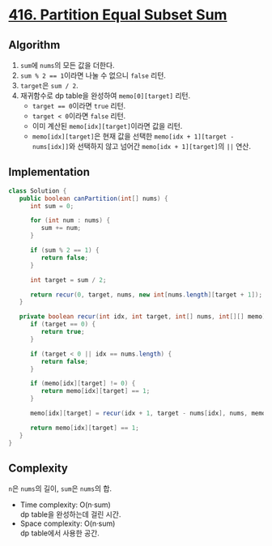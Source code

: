 # [416. Partition Equal Subset Sum](https://leetcode.com/problems/partition-equal-subset-sum/description/)

## Algorithm
1. `sum`에 `nums`의 모든 값을 더한다.
2. `sum % 2 == 1`이라면 나눌 수 없으니 `false` 리턴.
3. `target`은 `sum / 2`.
4. 재귀함수로 dp table을 완성하여 `memo[0][target]` 리턴.
   - `target == 0`이라면 `true` 리턴.
   - `target < 0`이라면 `false` 리턴.
   - 이미 계산된 `memo[idx][target]`이라면 값을 리턴.
   - `memo[idx][target]`은 현재 값을 선택한 `memo[idx + 1][target - nums[idx]]`와 선택하지 않고 넘어간 `memo[idx + 1][target]`의 `||` 연산.

## Implementation
```java
class Solution {
   public boolean canPartition(int[] nums) {
      int sum = 0;

      for (int num : nums) {
         sum += num;
      }

      if (sum % 2 == 1) {
         return false;
      }

      int target = sum / 2;

      return recur(0, target, nums, new int[nums.length][target + 1]);
   }

   private boolean recur(int idx, int target, int[] nums, int[][] memo) {
      if (target == 0) {
         return true;
      }

      if (target < 0 || idx == nums.length) {
         return false;
      }

      if (memo[idx][target] != 0) {
         return memo[idx][target] == 1;
      }

      memo[idx][target] = recur(idx + 1, target - nums[idx], nums, memo) || recur(idx + 1, target, nums, memo) ? 1 : -1;

      return memo[idx][target] == 1;
   }
}
```

## Complexity
`n`은 `nums`의 길이, `sum`은 `nums`의 합.
- Time complexity: O(n·sum)\
dp table을 완성하는데 걸린 시간.
- Space complexity: O(n·sum)\
dp table에서 사용한 공간.

